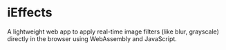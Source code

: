 # iEffects
A lightweight web app to apply real-time image filters (like blur, grayscale) directly in the browser using WebAssembly and JavaScript.

